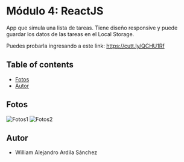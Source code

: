 # Módulo 4: ReactJS

App que simula una lista de tareas. Tiene diseño responsive y puede guardar los datos de las tareas en el Local Storage. 

Puedes probarla ingresando a este link: https://cutt.ly/QCHU1Rf

## Table of contents
  - [Fotos](#Fotos)
  - [Autor](#autor)
## Fotos
![](https://i.imgur.com/aBfC6fo.png "Fotos1")
![](https://i.imgur.com/qwFVAQh.png "Fotos2")

## Autor
- William Alejandro Ardila Sánchez
